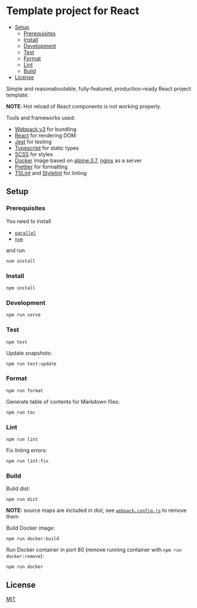 # Template project for React

<!-- toc -->

* [Setup](#setup)
  * [Prerequisites](#prerequisites)
  * [Install](#install)
  * [Development](#development)
  * [Test](#test)
  * [Format](#format)
  * [Lint](#lint)
  * [Build](#build)
* [License](#license)

<!-- tocstop -->

Simple and reasonaboutable, fully-featured, production-ready React project template.

**NOTE**: Hot reload of React components is not working properly.

Tools and frameworks used:

* [Webpack v3](http://webpack.github.io/) for bundling
* [React](https://facebook.github.io/react/) for rendering DOM
* [Jest](https://facebook.github.io/jest/) for testing
* [Typescript](https://www.typescriptlang.org/) for static types
* [SCSS](http://sass-lang.com/) for styles
* [Docker](https://www.docker.com/) image based on [alpine:3.7](https://hub.docker.com/_/alpine/), [nginx](https://nginx.org/) as a server
* [Prettier](https://github.com/prettier/prettier) for formatting
* [TSLint](https://palantir.github.io/tslint/) and [Stylelint](https://github.com/stylelint/stylelint) for linting

## Setup

### Prerequisites

You need to install

* [`parallel`](https://www.gnu.org/software/parallel/)
* [`nvm`](https://github.com/creationix/nvm#installation)

and run

```
nvm install
```

### Install

```
npm install
```

### Development

```
npm run serve
```

### Test

```
npm test
```

Update snapshots:

```
npm run test:update
```

### Format

```
npm run format
```

Generate table of contents for Markdown files:

```
npm run toc
```

### Lint

```
npm run lint
```

Fix linting errors:

```
npm run lint:fix
```

### Build

Build dist:

```
npm run dist
```

**NOTE:** source maps are included in dist, see [`webpack.config.js`](webpack.config.js#L147) to remove them

Build Docker image:

```
npm run docker:build
```

Run Docker container in port 80 (remove running container with `npm run docker:remove`):

```
npm run docker
```

## License

[MIT](LICENSE)
